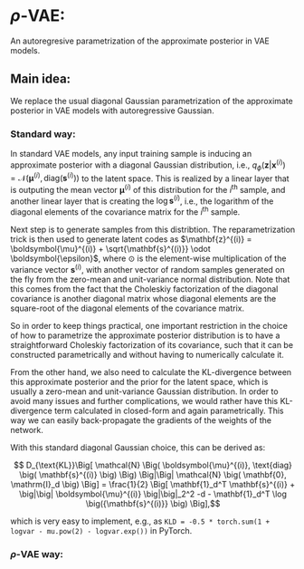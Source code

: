 # $\rho$-VAE:

An autoregresive parametrization of the approximate posterior in VAE models.

## Main idea:

We replace the usual diagonal Gaussian parametrization of the approximate posterior in VAE models with autoregressive Gaussian.

### Standard way:

In standard VAE models, any input training sample is inducing an approximate posterior with a diagonal Gaussian distribution, i.e., $q_{\phi}(\mathbf{z}|\mathbf{x}^{(i)}) = \mathcal{N} \big( \mathbf{\mu}^{(i)}, \text{diag} (\mathbf{s}^{(i)})  \big)$ to the latent space. This is realized by a linear layer that is outputing the mean vector $\boldsymbol{\mu}^{(i)}$ of this distribution for the $i^{\text{th}}$ sample, and another linear layer that is creating the $\log{\mathbf{s}^{(i)}}$, i.e., the logarithm of the diagonal elements of the covariance matrix for the $i^{\text{th}}$ sample.

Next step is to generate samples from this distribtion. The reparametrization trick is then used to generate latent codes as $\mathbf{z}^{(i)} = \boldsymbol{\mu}^{(i)} + \sqrt{\mathbf{s}^{(i)}} \odot \boldsymbol{\epsilon}$, where $\odot$ is the element-wise multiplication of the variance vector $\mathbf{s}^{(i)}$, with another vector of random samples generated on the fly from the zero-mean and unit-variance normal distribution. Note that this comes from the fact that the Choleskiy factorization of the diagonal covariance is another diagonal matrix whose diagonal elements are the square-root of the diagonal elements of the covariance matrix.

So in order to keep things practical, one important restriction in the choice of how to parametrize the approximate posterior distribution is to have a straightforward Choleskiy factorization of its covariance, such that it can be constructed parametrically and without having to numerically calculate it.

From the other hand, we also need to calculate the KL-divergence between this approximate posterior and the prior for the latent space, which is usually a zero-mean and unit-variance Gaussian distribution. In order to avoid many issues and further complications, we would rather have this KL-divergence term calculated in closed-form and again parametrically. This way we can easily back-propagate the gradients of the weights of the network.

With this standard diagonal Gaussian choice, this can be derived as:

$$ D_{\text{KL}}\Big[ \mathcal{N} \Big( \boldsymbol{\mu}^{(i)}, \text{diag} \big( \mathbf{s}^{(i)} \big) \Big)    \Big|\Big|  \mathcal{N} \big( \mathbf{0}, \mathrm{I}_d \big)  \Big] = \frac{1}{2} \Big[ \mathbf{1}_d^T \mathbf{s}^{(i)} + \big|\big| \boldsymbol{\mu}^{(i)} \big|\big|_2^2 -d -  \mathbf{1}_d^T \log \big({\mathbf{s}^{(i)}} \big) \Big],$$

which is very easy to implement, e.g., as ``KLD = -0.5 * torch.sum(1 + logvar - mu.pow(2) - logvar.exp())`` in PyTorch.

### $\rho$-VAE way:

